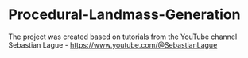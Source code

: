 # Procedural-Landmass-Generation
The project was created based on tutorials from the YouTube channel Sebastian Lague - https://www.youtube.com/@SebastianLague
